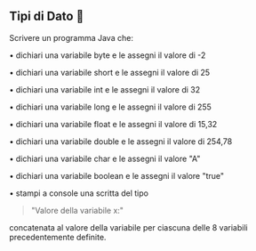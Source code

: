## Tipi di Dato 🛴

Scrivere un programma Java che:

• dichiari una variabile byte e le assegni il valore di -2

• dichiari una variabile short e le assegni il valore di 25

• dichiari una variabile int e le assegni il valore di 32

• dichiari una variabile long e le assegni il valore di 255

• dichiari una variabile float e le assegni il valore di 15,32

• dichiari una variabile double e le assegni il valore di 254,78

• dichiari una variabile char e le assegni il valore "A"

• dichiari una variabile boolean e le assegni il valore "true"

• stampi a console una scritta del tipo 

>"Valore della variabile x:"
 
concatenata al valore della variabile per ciascuna delle 8 variabili precedentemente definite.